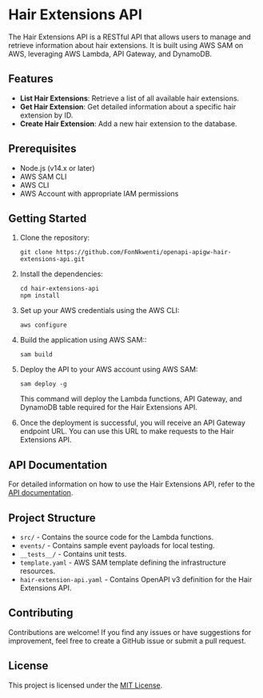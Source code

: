 # Hair Extensions API

The Hair Extensions API is a RESTful API that allows users to manage and retrieve information about hair extensions. It is built using  AWS SAM on AWS, leveraging AWS Lambda, API Gateway, and DynamoDB.

## Features

- **List Hair Extensions**: Retrieve a list of all available hair extensions.
- **Get Hair Extension**: Get detailed information about a specific hair extension by ID.
- **Create Hair Extension**: Add a new hair extension to the database.

## Prerequisites

- Node.js (v14.x or later)
- AWS SAM CLI
- AWS CLI
- AWS Account with appropriate IAM permissions

## Getting Started

1. Clone the repository:

   ```shell
   git clone https://github.com/FonNkwenti/openapi-apigw-hair-extensions-api.git
   ```

2. Install the dependencies:

   ```shell
   cd hair-extensions-api
   npm install
   ```

3. Set up your AWS credentials using the AWS CLI:

   ```shell
   aws configure
   ```
4. Build the application using AWS SAM::

   ```shell
   sam build
   ```

5. Deploy the API to your AWS account using AWS SAM:

   ```shell
   sam deploy -g
   ```

   This command will deploy the Lambda functions, API Gateway, and DynamoDB table required for the Hair Extensions API.

6. Once the deployment is successful, you will receive an API Gateway endpoint URL. You can use this URL to make requests to the Hair Extensions API.

## API Documentation

For detailed information on how to use the Hair Extensions API, refer to the [API documentation](docs/api.md).

## Project Structure

- `src/` - Contains the source code for the Lambda functions.
- `events/` - Contains sample event payloads for local testing.
- `__tests__/` - Contains unit tests.
- `template.yaml` - AWS SAM template defining the infrastructure resources.
- `hair-extension-api.yaml` - Contains OpenAPI v3 definition for the Hair Extensions API.


## Contributing

Contributions are welcome! If you find any issues or have suggestions for improvement, feel free to create a GitHub issue or submit a pull request.

## License

This project is licensed under the [MIT License](LICENSE).
```
